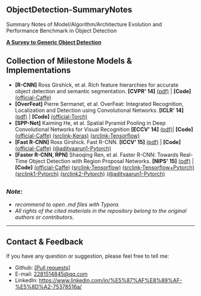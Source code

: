 ## ObjectDetection-SummaryNotes
Summary Notes of Model/Algorithm/Architecture Evolution and Performance Benchmark in Object Detection

[**A Survey to Generic Object Detection**](https://github.com/mikelu-shanghai/ObjectDetection-SummaryNotes/blob/master/GenericObjectDetection/Survey2GenericObjectDetection.md)

## Collection of Milestone Models & Implementations

- **[R-CNN]** Ross Girshick, et al. Rich feature hierarchies for accurate object detection and semantic segmentation. **[CVPR' 14]** [(pdf)](https://arxiv.org/pdf/1311.2524.pdf) | **[Code]** [(official-Caffe)](https://github.com/rbgirshick/rcnn) 
- **[OverFeat]** Pierre Sermanet, et al. OverFeat: Integrated Recognition, Localization and Detection using Convolutional Networks. **[ICLR' 14]** [(pdf)](https://arxiv.org/pdf/1312.6229.pdf) |  **[Code]** [(official-Torch)](https://github.com/sermanet/OverFeat) 
- **[SPP-Net]** Kaiming He, et al. Spatial Pyramid Pooling in Deep Convolutional Networks for Visual Recognition **[ECCV' 14]**  [(pdf)](https://arxiv.org/pdf/1406.4729.pdf)| **[Code]** [(official-Caffe)](https://github.com/ShaoqingRen/SPP_net)  [(srclink-Keras)](https://github.com/yhenon/keras-spp)  [(srclink-Tensorflow)](https://github.com/peace195/sppnet)
- **[Fast R-CNN]** Ross Girshick. Fast R-CNN. **[ICCV' 15]** [(pdf)](https://arxiv.org/pdf/1504.08083.pdf) | **[Code]** [(official-Caffe)](https://github.com/rbgirshick/fast-rcnn) [(@adityaarun1-Pytorch)](https://github.com/adityaarun1/pytorch_fast-er_rcnn)
- **[Faster R-CNN, RPN]** Shaoqing Ren, et al. Faster R-CNN: Towards Real-Time Object Detection with Region Proposal Networks.  **[NIPS' 15]** [(pdf)](https://arxiv.org/pdf/1506.01497.pdf) | **[Code]**  [(official-Caffe)](https://github.com/rbgirshick/py-faster-rcnn)  [(srclink-Tensorflow)](https://github.com/endernewton/tf-faster-rcnn)  [(srclink-Tensorflow+Pytorch)](https://github.com/ruotianluo/pytorch-faster-rcnn) [(srclink1-Pytorch)](https://github.com/longcw/faster_rcnn_pytorch) [(srclink2-Pytorch)](https://github.com/jwyang/faster-rcnn.pytorch) [(@adityaarun1-Pytorch)](https://github.com/adityaarun1/pytorch_fast-er_rcnn)

##
### *Note:*
- *recommend to open .md files with Typora.*
- *All rights of the cited materials in the repository belong to the original authors or contributors.*

---
## Contact & Feedback
If you have any question or suggestion, please feel free to tell me:
- Github: [[Pull requests]](https://github.com/mikelu-shanghai/ObjectDetection-SummaryNotes/pulls)
- E-mail: 2281514845@qq.com
- LinkedIn: https://www.linkedin.com/in/%E5%87%AF%E8%89%AF-%E5%8D%A2-75378516a/
